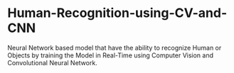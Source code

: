 # Human-Recognition-using-CV-and-CNN
Neural Network based model that have the ability to recognize Human or Objects by training the Model in Real-Time using Computer Vision and Convolutional Neural Network.
